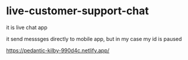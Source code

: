 # live-customer-support-chat
it is live chat app


it send messsges directly to mobile app, but in my case my id is paused

https://pedantic-kilby-990d4c.netlify.app/

